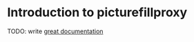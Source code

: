 # Introduction to picturefillproxy

TODO: write [great documentation](http://jacobian.org/writing/great-documentation/what-to-write/)
